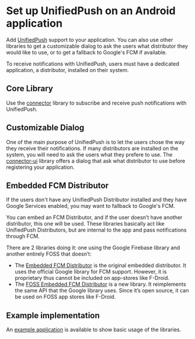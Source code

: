 # Set up UnifiedPush on an Android application

Add [UnifiedPush](https://unifiedpush.org) support to your application. You can also use other libraries to get a customizable dialog to ask the users what distributor they would like to use, or to get a fallback to Google's FCM if available.

To receive notifications with UnifiedPush, users must have a dedicated application, a distributor, installed on their system.

## Core Library

Use the <a href="./connector">connector</a> library to subscribe and receive push notifications with UnifiedPush.

## Customizable Dialog

One of the main purpose of UnifiedPush is to let the users chose the way they receive their notifications. If many distributors are installed on the system, you will need to ask the users what they prefere to use. The <a href="./connector_ui">connector-ui</a> library offers a dialog that ask what distributor to use before registering your application.

## Embedded FCM Distributor

If the users don't have any UnifiedPush Distributor installed and they have Google Services enabled, you may want to fallback to Google's FCM.

You can embed an FCM Distributor, and if the user doesn’t have another distributor, this one will be used. These libraries basically act like UnifiedPush Distributors, but are internal to the app and pass notifications through FCM.

There are 2 libraries doing it: one using the Google Firebase library and another entirely FOSS that doesn’t:
* The <a href="./embedded_fcm_distributor">Embedded FCM Distributor</a> is the original embedded distributor. It uses the official Google library for FCM support. However, it is proprietary thus cannot be included on app-stores like F-Droid.
* The <a href="./foss_embedded_fcm_distributor">FOSS Embedded FCM Distributor</a> is a new library. It reimplements the same API that the Google library uses. Since it’s open source, it can be used on FOSS app stores like F-Droid.

## Example implementation

An [example application](https://codeberg.org/UnifiedPush/android-example) is available to show basic usage of the libraries.

